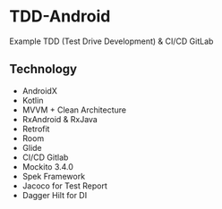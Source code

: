 # TDD-Android
Example TDD (Test Drive Development) & CI/CD GitLab

## Technology
- AndroidX
- Kotlin
- MVVM + Clean Architecture
- RxAndroid & RxJava
- Retrofit
- Room
- Glide
- CI/CD Gitlab
- Mockito 3.4.0
- Spek Framework
- Jacoco for Test Report
- Dagger Hilt for DI

